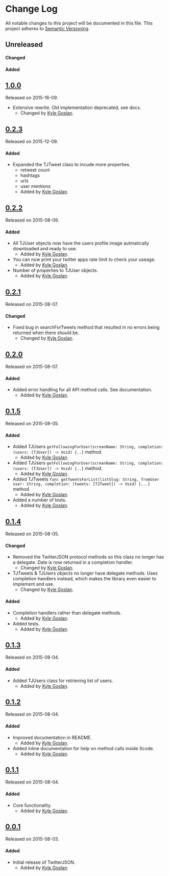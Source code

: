 # Change Log
All notable changes to this project will be documented in this file.
This project adheres to [Semantic Versioning](http://semver.org/).

## Unreleased
#### Changed
#### Added

## [1.0.0](https://github.com/KyleGoslan/TwitterJSON/releases/tag/1.0.0)
Released on 2015-16-09.
- Extensive rewrite. Old implementation deprecated, see docs. 
    - Changed by [Kyle Goslan](https://github.com/KyleGoslan).


## [0.2.3](https://github.com/KyleGoslan/TwitterJSON/releases/tag/0.2.3)
Released on 2015-12-09.

#### Added
- Expanded the TJTweet class to incude more properties.
    * retweet count
    * hashtags
    * urls
    * user mentions
    - Added by [Kyle Goslan](https://github.com/KyleGoslan).

## [0.2.2](https://github.com/KyleGoslan/TwitterJSON/releases/tag/0.2.2)
Released on 2015-08-09.

#### Added
- All TJUser objects now have the users profile image autmatically downloaded and ready to use. 
     - Added by [Kyle Goslan](https://github.com/KyleGoslan).
- You can now print your twitter apps rate limit to check your useage. 
     - Added by [Kyle Goslan](https://github.com/KyleGoslan).
- Number of properties to TJUser objects.
     - Added by [Kyle Goslan](https://github.com/KyleGoslan).


## [0.2.1](https://github.com/KyleGoslan/TwitterJSON/releases/tag/0.2.1)
Released on 2015-08-07.

#### Changed
- Fixed bug in searchForTweets method that resulted in no errors being returned when there should be.
    - Changed by [Kyle Goslan](https://github.com/KyleGoslan).

## [0.2.0](https://github.com/KyleGoslan/TwitterJSON/releases/tag/0.2.0)
Released on 2015-08-07.

#### Added
- Added error handling for all API method calls. See documentation. 
     - Added by [Kyle Goslan](https://github.com/KyleGoslan).

## [0.1.5](https://github.com/KyleGoslan/TwitterJSON/releases/tag/0.1.5)
Released on 2015-08-05.

#### Added
- Added TJUsers `getFollowingForUser(screenName: String, completion: (users: [TJUser]) -> Void) {..}` method.
    - Added by [Kyle Goslan](https://github.com/KyleGoslan).
- Added TJUsers `getFollowingForUser(screenName: String, completion: (users: [TJUser]) -> Void) {..}` method.
    - Added by [Kyle Goslan](https://github.com/KyleGoslan).
- Added TJTweets `func getTweetsForList(listSlug: String, fromUser user: String, completion: (tweets: [TJTweet]) -> Void) {...}` method.
    - Added by [Kyle Goslan](https://github.com/KyleGoslan).
- Added a number of tests.
    - Added by [Kyle Goslan](https://github.com/KyleGoslan).

## [0.1.4](https://github.com/KyleGoslan/TwitterJSON/releases/tag/0.1.4)
Released on 2015-08-05.

#### Changed
- Removed the TwitterJSON protocol methods so this class no longer has a delegate. Date is now returned in a completion handler.
    - Changed by [Kyle Goslan](https://github.com/KyleGoslan).
- TJTweets & TJUsers objects no longer have delegate methods. Uses completion handlers instead, which makes the library even easier to implement and use.
    - Changed by [Kyle Goslan](https://github.com/KyleGoslan).
    
#### Added
- Completion handlers rather than delegate methods.
    - Added by [Kyle Goslan](https://github.com/KyleGoslan).
- Added tests.
    - Added by [Kyle Goslan](https://github.com/KyleGoslan).

## [0.1.3](https://github.com/KyleGoslan/TwitterJSON/releases/tag/0.1.3)
Released on 2015-08-04.

#### Added
- Added TJUsers class for retrieving list of users.
  - Added by [Kyle Goslan](https://github.com/KyleGoslan).


## [0.1.2](https://github.com/KyleGoslan/TwitterJSON/releases/tag/0.1.2)
Released on 2015-08-04.

#### Added
- Improved documentation in README.
  - Added by [Kyle Goslan](https://github.com/KyleGoslan).
- Added inline documentation for help on method calls inside Xcode.
  - Added by [Kyle Goslan](https://github.com/KyleGoslan).
  
## [0.1.1](https://github.com/KyleGoslan/TwitterJSON/releases/tag/0.1.1)
Released on 2015-08-04.

#### Added
- Core functionality.
  - Added by [Kyle Goslan](https://github.com/KyleGoslan).

## [0.0.1](https://github.com/KyleGoslan/TwitterJSON/releases/tag/0.0.1)
Released on 2015-08-03.

#### Added
- Initial release of TwitterJSON.
  - Added by [Kyle Goslan](https://github.com/KyleGoslan).